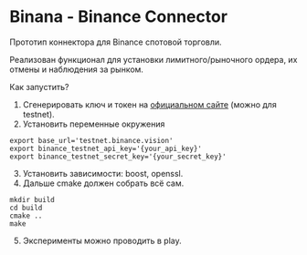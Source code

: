 # Binana - Binance Connector

Прототип коннектора для Binance спотовой торговли.

Реализован функционал для установки лимитного/рыночного ордера, их отмены и наблюдения за рынком.

Как запустить? 

1. Сгенерировать ключ и токен на [официальном сайте](https://testnet.binance.vision) (можно для testnet).
2. Установить переменные окружения 
```
export base_url='testnet.binance.vision'
export binance_testnet_api_key='{your_api_key}'
export binance_testnet_secret_key='{your_secret_key}'
```
3. Установить зависимости: boost, openssl.
4. Дальше cmake должен собрать всё сам.
```
mkdir build
cd build
cmake ..
make
```
5. Эксперименты можно проводить в play.
